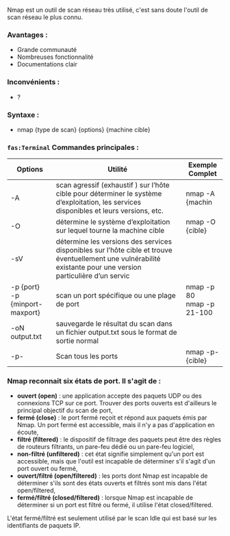 
Nmap est un outil de scan réseau très utilisé, c'est sans doute l'outil de scan réseau le plus connu.


### Avantages :

* Grande communauté
* Nombreuses fonctionnalité
* Documentations clair

### Inconvénients :

 * ?


### Syntaxe : 
* nmap {type de scan} {options} {machine cible}
###  `fas:Terminal` Commandes principales :

| Options                           | Utilité                                                                                                                                                            | Exemple Complet              |
| --------------------------------- | ------------------------------------------------------------------------------------------------------------------------------------------------------------------ | ---------------------------- |
| -A                                | scan agressif (exhaustif ) sur l’hôte cible pour déterminer le système d’exploitation, les services disponibles et leurs versions, etc.                            | nmap -A {machin              |
| -O                                | détermine le système d’exploitation sur lequel tourne la machine cible                                                                                             | nmap -O {cible}              |
| -sV                               | détermine les versions des services disponibles sur l’hôte cible et trouve éventuellement  une vulnérabilité existante pour une version particulière d’un servic   |                              |
| -p {port}<br>-p {minport-maxport} | scan un port spécifique ou une plage de port                                                                                                                  <br> | nmap -p 80<br>nmap -p 21-100 |
| -oN output.txt                    | sauvegarde le résultat du scan dans un fichier output.txt sous le format de sortie normal                                                                          |                              |
| -p-                               | Scan tous les ports                                                                                                                                                | nmap -p- {cible}             |


### Nmap reconnait six états de port. Il s'agit de :

- **ouvert (open)** : une application accepte des paquets UDP ou des connexions TCP sur ce port. Trouver des ports ouverts est d'ailleurs le principal objectif du scan de port,
- **fermé (close)** : le port fermé reçoit et répond aux paquets émis par Nmap. Un port fermé est accessible, mais il n'y a pas d'application en écoute,
- **filtré (filtered)** : le dispositif de filtrage des paquets peut être des règles de routeurs filtrants, un pare-feu dédié ou un pare-feu logiciel,
- **non-filtré (unfiltered)** : cet état signifie simplement qu'un port est accessible, mais que l'outil est incapable de déterminer s'il s'agit d'un port ouvert ou fermé,
- **ouvert/filtré (open/filtered)** : les ports dont Nmap est incapable de déterminer s'ils sont des états ouverts et filtrés sont mis dans l'état open/filtered,
- **fermé/filtré (closed/filtered)** : lorsque Nmap est incapable de déterminer si un port est filtré ou fermé, il utilise l'état closed/filtered.

L'état fermé/filtré est seulement utilisé par le scan Idle qui est basé sur les identifiants de paquets IP.

